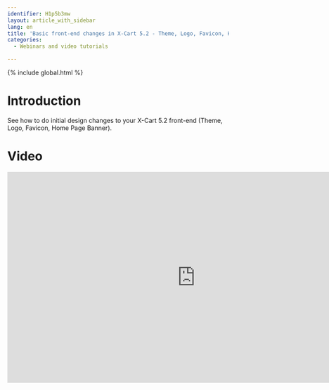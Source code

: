 ```yaml
---
identifier: H1p5b3mw
layout: article_with_sidebar
lang: en
title: 'Basic front-end changes in X-Cart 5.2 - Theme, Logo, Favicon, Home Page Banner'
categories:
  - Webinars and video tutorials

---
```


{% include global.html %}

# Introduction

See how to do initial design changes to your X-Cart 5.2 front-end (Theme, Logo, Favicon, Home Page Banner).

# Video

<iframe class="youtube-player" type="text/html" style="width: 853px; height: 480px" src="https://www.youtube.com/embed/vMopVgFLDxQ" frameborder="0"></iframe>